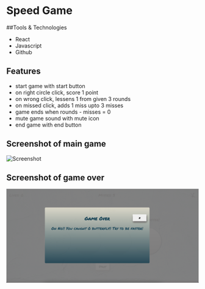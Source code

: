 # Speed Game

##Tools & Technologies

- React
- Javascript
- Github

## Features

 - start game with start button
 - on right circle click, score 1 point
 - on wrong click, lessens 1 from given 3 rounds
 - on missed click, adds 1 miss upto 3 misses
 - game ends when rounds - misses = 0
 - mute game sound with mute icon
 - end game with end button



## Screenshot of main game
![Screenshot](https://github.com/JuthyNadi-a/Butterfly_SpeedGame/blob/main/src/assets/mainGame.png)

## Screenshot of game over
![Screenshot](https://github.com/JuthyNadi-a/Butterfly_SpeedGame/blob/main/src/assets/gameOver.png)
